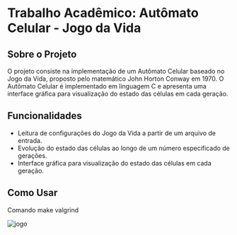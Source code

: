 # Trabalho Acadêmico: Autômato Celular - Jogo da Vida

## Sobre o Projeto

O projeto consiste na implementação de um Autômato Celular baseado no Jogo da Vida, proposto pelo matemático John Horton Conway em 1970.
O Autômato Celular é implementado em linguagem C e apresenta uma interface gráfica para visualização do estado das células em cada geração.

## Funcionalidades

- Leitura de configurações do Jogo da Vida a partir de um arquivo de entrada.
- Evolução do estado das células ao longo de um número especificado de gerações.
- Interface gráfica para visualização do estado das células em cada geração.

## Como Usar
Comando make valgrind



![jogo](https://github.com/samarapalomalr/jogo_vida/assets/170581058/f57f5062-c3da-4068-b28e-8228f285cf1f)


